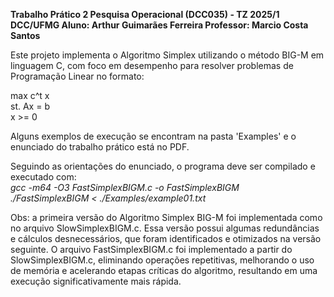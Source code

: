 **Trabalho Prático 2
Pesquisa Operacional (DCC035) - TZ 2025/1
DCC/UFMG
Aluno: Arthur Guimarães Ferreira
Professor: Marcio Costa Santos**

Este projeto implementa o Algoritmo Simplex utilizando o método BIG-M em linguagem C, com foco em desempenho para resolver problemas de Programação Linear no formato:

max c^t x  
st. Ax = b  
    x >= 0  

Alguns exemplos de execução se encontram na pasta 'Examples' e o enunciado do trabalho prático está no PDF.

Seguindo as orientações do enunciado, o programa deve ser compilado e executado com:  
*gcc -m64 -O3 FastSimplexBIGM.c -o FastSimplexBIGM*  
*./FastSimplexBIGM < ./Examples/example01.txt*  


Obs: a primeira versão do Algoritmo Simplex BIG-M foi implementada como no arquivo SlowSimplexBIGM.c.
Essa versão possui algumas redundâncias e cálculos desnecessários, que foram identificados e otimizados na versão seguinte.
O arquivo FastSimplexBIGM.c foi implementado a partir do SlowSimplexBIGM.c, eliminando operações repetitivas, melhorando o uso de memória 
e acelerando etapas críticas do algoritmo, resultando em uma execução significativamente mais rápida.
